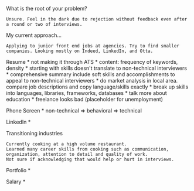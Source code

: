What is the root of your problem?
	
	Unsure. Feel in the dark due to rejection without feedback even after a round or two of interviews.	

My current approach...
	
	Applying to junior front end jobs at agencies. Try to find smaller companies. Looking mostly on Indeed, LinkedIn, and Otta.

Resume
	* not making it through ATS
	* content: frequency of keywords, density
	* starting with skills doesn't translate to non-technical interviewers
	* comprehensive summary include soft skills and accomplishments to appeal to non-technical interviewers 
	* do market analysis in local area. compare job descriptions and copy language/skills exactly
	* break up skills into languages, libraries, frameworks, databases
	*  talk more about education
	* freelance looks bad (placeholder for unemployment) 

Phone Screen 
	* non-technical => behavioral => technical

LinkedIn
	* 

Transitioning industries
	
	Currently cooking at a high volume restaurant. 
	Learned many career skills from cooking such as communication, organization, attention to detail and quality of work.
	Not sure if acknowledging that would help or hurt in interviews.

Portfolio
	*

Salary
	*
